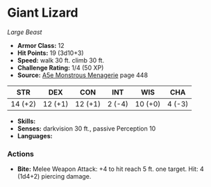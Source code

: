 # Giant Lizard

*Large* *Beast*

- **Armor Class:** 12
- **Hit Points:** 19 (3d10+3)
- **Speed:** walk 30 ft. climb 30 ft.
- **Challenge Rating:** 1/4 (50 XP)
- **Source:** [A5e Monstrous Menagerie](https://enpublishingrpg.com/products/level-up-monstrous-menagerie-a5e) page 448

| STR | DEX | CON | INT | WIS | CHA |
| --- | --- | --- | --- | --- | --- |
| 14 (+2) | 12 (+1) | 12 (+1) | 2 (-4) | 10 (+0) | 4 (-3) |

- **Skills:** 
- **Senses:** darkvision 30 ft., passive Perception 10
- **Languages:** 

### Actions

- **Bite:** Melee Weapon Attack: +4 to hit  reach 5 ft.  one target. Hit: 4 (1d4+2) piercing damage.


